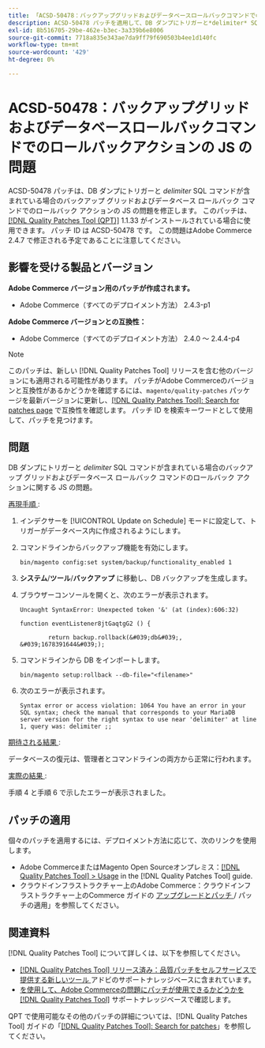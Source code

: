 ```yaml
---
title: 「ACSD-50478：バックアップグリッドおよびデータベースロールバックコマンドでのロールバックアクションの JS の問題」
description: ACSD-50478 パッチを適用して、DB ダンプにトリガーと*delimiter* SQL コマンドが含まれている場合のバックアップ グリッドおよびデータベース ロールバック コマンドでのロールバック アクションの JS の問題を修正してください。
exl-id: 8b516705-29be-462e-b3ec-3a339b6e8006
source-git-commit: 7718a835e343ae7da9ff79f690503b4ee1d140fc
workflow-type: tm+mt
source-wordcount: '429'
ht-degree: 0%

---
```


# ACSD-50478：バックアップグリッドおよびデータベースロールバックコマンドでのロールバックアクションの JS の問題

ACSD-50478 パッチは、DB ダンプにトリガーと *delimiter* SQL コマンドが含まれている場合のバックアップ グリッドおよびデータベース ロールバック コマンドでのロールバック アクションの JS の問題を修正します。 このパッチは、[[!DNL Quality Patches Tool (QPT)]](/help/announcements/adobe-commerce-announcements/magento-quality-patches-released-new-tool-to-self-serve-quality-patches.md) 1.1.33 がインストールされている場合に使用できます。 パッチ ID は ACSD-50478 です。 この問題はAdobe Commerce 2.4.7 で修正される予定であることに注意してください。

## 影響を受ける製品とバージョン

**Adobe Commerce バージョン用のパッチが作成されます。**

* Adobe Commerce（すべてのデプロイメント方法） 2.4.3-p1

**Adobe Commerce バージョンとの互換性：**

* Adobe Commerce（すべてのデプロイメント方法） 2.4.0 ～ 2.4.4-p4

>[!NOTE]
>
>このパッチは、新しい [!DNL Quality Patches Tool] リリースを含む他のバージョンにも適用される可能性があります。 パッチがAdobe Commerceのバージョンと互換性があるかどうかを確認するには、`magento/quality-patches` パッケージを最新バージョンに更新し、[[!DNL Quality Patches Tool]: Search for patches page](https://experienceleague.adobe.com/tools/commerce-quality-patches/index.html) で互換性を確認します。 パッチ ID を検索キーワードとして使用して、パッチを見つけます。

## 問題

DB ダンプにトリガーと *delimiter* SQL コマンドが含まれている場合のバックアップ グリッドおよびデータベース ロールバック コマンドのロールバック アクションに関する JS の問題。

<u> 再現手順 </u>:

1. インデクサーを [!UICONTROL Update on Schedule] モードに設定して、トリガーがデータベース内に作成されるようにします。
1. コマンドラインからバックアップ機能を有効にします。

   `bin/magento config:set system/backup/functionality_enabled 1`

1. **システム**/**ツール**/**バックアップ** に移動し、DB バックアップを生成します。
1. ブラウザーコンソールを開くと、次のエラーが表示されます。

   ```
   Uncaught SyntaxError: Unexpected token '&' (at (index):606:32)
   
   function eventListener8jtGaqtgG2 () {
   
           return backup.rollback(&#039;db&#039;, &#039;1678391644&#039;);
   ```

1. コマンドラインから DB をインポートします。

   `bin/magento setup:rollback --db-file="<filename>"`

1. 次のエラーが表示されます。

   ```
   Syntax error or access violation: 1064 You have an error in your SQL syntax; check the manual that corresponds to your MariaDB server version for the right syntax to use near 'delimiter' at line 1, query was: delimiter ;;
   ```

<u> 期待される結果 </u>:

データベースの復元は、管理者とコマンドラインの両方から正常に行われます。

<u> 実際の結果 </u>:

手順 4 と手順 6 で示したエラーが表示されました。

## パッチの適用

個々のパッチを適用するには、デプロイメント方法に応じて、次のリンクを使用します。

* Adobe CommerceまたはMagento Open Sourceオンプレミス：[[!DNL Quality Patches Tool] > Usage](https://experienceleague.adobe.com/docs/commerce-operations/tools/quality-patches-tool/usage.html) in the [!DNL Quality Patches Tool] guide.
* クラウドインフラストラクチャー上のAdobe Commerce：クラウドインフラストラクチャー上のCommerce ガイドの [ アップグレードとパッチ ](https://experienceleague.adobe.com/docs/commerce-cloud-service/user-guide/develop/upgrade/apply-patches.html)/ パッチの適用」を参照してください。

## 関連資料

[!DNL Quality Patches Tool] について詳しくは、以下を参照してください。

* [[!DNL Quality Patches Tool]  リリース済み：品質パッチをセルフサービスで提供する新しいツール ](/help/announcements/adobe-commerce-announcements/magento-quality-patches-released-new-tool-to-self-serve-quality-patches.md) アドビのサポートナレッジベースに含まれています。
* [ を使用して、Adobe Commerceの問題にパッチが使用できるかどうかを  [!DNL Quality Patches Tool]](/help/support-tools/patches-available-in-qpt-tool/check-patch-for-magento-issue-with-magento-quality-patches.md) サポートナレッジベースで確認します。

QPT で使用可能なその他のパッチの詳細については、[!DNL Quality Patches Tool] ガイドの「[[!DNL Quality Patches Tool]: Search for patches](https://experienceleague.adobe.com/tools/commerce-quality-patches/index.html)」を参照してください。
